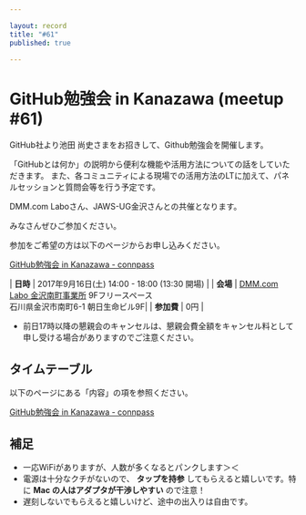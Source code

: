```yaml
---

layout: record
title: "#61"
published: true

---
```


<!--

終了後記入

<div style="text-align: right;"><a href="./report.html"><strong>イベントは終了しました。レポートはこちら</strong></a></div>

-->

# GitHub勉強会 in Kanazawa (meetup #61)

GitHub社より池田 尚史さまをお招きして、Github勉強会を開催します。

「GitHubとは何か」の説明から便利な機能や活用方法についての話をしていただきます。
また、各コミュニティによる現場での活用方法のLTに加えて、パネルセッションと質問会等を行う予定です。

DMM.com Laboさん、JAWS-UG金沢さんとの共催となります。

みなさんぜひご参加ください。

参加をご希望の方は以下のページからお申し込みください。

[GitHub勉強会 in Kanazawa \- connpass](https://connpass.com/event/62218/)


| **日時**   | 2017年9月16日(土) 14:00 - 18:00 (13:30 開場) |
| **会場**   | [DMM\.com Labo 金沢南町事業所](https://dmm-corp.com/company/labo/) 9Fフリースペース<br>石川県金沢市南町6-1 朝日生命ビル9F|
| **参加費** | 0円 |

* 前日17時以降の懇親会のキャンセルは、懇親会費全額をキャンセル料として申し受ける場合がありますのでご注意ください。


## タイムテーブル

以下のページにある「内容」の項を参照ください。

[GitHub勉強会 in Kanazawa \- connpass](https://connpass.com/event/62218/)


## 補足

- 一応WiFiがありますが、人数が多くなるとパンクします＞＜
- 電源は十分なクチがないので、 **タップを持参** してもらえると嬉しいです。特に **Mac の人はアダプタが干渉しやすい** ので注意！
- 遅刻しないでもらえると嬉しいけど、途中の出入りは自由です。

